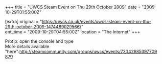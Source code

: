 +++
title = "UWCS Steam Event on Thu 29th October 2009"
date = "2009-10-29T01:55:00Z"

[extra]
original = "https://uwcs.co.uk/events/uwcs-steam-event-on-thu-29th-october-2009-1474489029566/"    
ent_time = "2009-10-29T04:55:00Z"
location = "The Internet"
+++

Protip: open the console and type  
More details available "here":http://steamcommunity.com/groups/uwcs/events/73342885397709879

